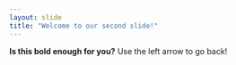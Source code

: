 ```yaml
---
layout: slide
title: "Welcome to our second slide!"
---
```

**Is this bold enough for you?**
Use the left arrow to go back!
